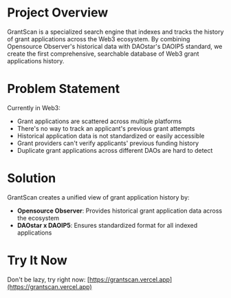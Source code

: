 # Project Overview

GrantScan is a specialized search engine that indexes and tracks the history of grant applications across the Web3 ecosystem. By combining Opensource Observer's historical data with DAOstar's DAOIP5 standard, we create the first comprehensive, searchable database of Web3 grant applications history.

# Problem Statement

Currently in Web3:

- Grant applications are scattered across multiple platforms
- There's no way to track an applicant's previous grant attempts
- Historical application data is not standardized or easily accessible
- Grant providers can't verify applicants' previous funding history
- Duplicate grant applications across different DAOs are hard to detect

# Solution

GrantScan creates a unified view of grant application history by:

- **Opensource Observer**: Provides historical grant application data across the ecosystem
- **DAOstar x DAOIP5**: Ensures standardized format for all indexed applications

# Try It Now

Don't be lazy, try right now: [https://grantscan.vercel.app](https://grantscan.vercel.app)
